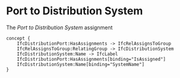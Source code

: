 Port to Distribution System
===========================

The _Port to Distribution System_ assignment

```
concept {
    IfcDistributionPort:HasAssignments -> IfcRelAssignsToGroup
    IfcRelAssignsToGroup:RelatingGroup -> IfcDistributionSystem
    IfcDistributionSystem:Name -> IfcLabel
    IfcDistributionPort:HasAssignments[binding="IsAssigned"]
    IfcDistributionSystem:Name[binding="SystemName"]
}
```
